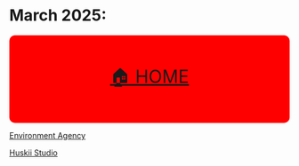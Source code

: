 # March 2025:


<!-- MENU: -->
<div align="center" style="background-color: red;padding:20px 0;font-size:2rem;border-radius: 10px;">

<a href="../README.md">🏠 HOME</a>

</div>

[Environment Agency](https://lucy-de-rojas.github.io/emails/emails/March2025/EnvironmentalAgency/thankYou.html)


[Huskii Studio](https://lucy-de-rojas.github.io/emails/emails/March2025/HuskiiStudio/index.html)







